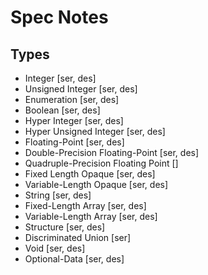 # Spec Notes

## Types

- Integer [ser, des]
- Unsigned Integer [ser, des]
- Enumeration [ser, des]
- Boolean [ser, des]
- Hyper Integer [ser, des]
- Hyper Unsigned Integer [ser, des]
- Floating-Point [ser, des]
- Double-Precision Floating-Point [ser, des]
- Quadruple-Precision Floating Point []
- Fixed Length Opaque [ser, des]
- Variable-Length Opaque [ser, des]
- String [ser, des]
- Fixed-Length Array [ser, des]
- Variable-Length Array [ser, des]
- Structure [ser, des]
- Discriminated Union [ser]
- Void [ser, des]
- Optional-Data [ser, des]
